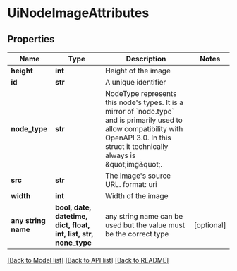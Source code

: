 # UiNodeImageAttributes


## Properties
Name | Type | Description | Notes
------------ | ------------- | ------------- | -------------
**height** | **int** | Height of the image | 
**id** | **str** | A unique identifier | 
**node_type** | **str** | NodeType represents this node&#39;s types. It is a mirror of &#x60;node.type&#x60; and is primarily used to allow compatibility with OpenAPI 3.0.  In this struct it technically always is \&quot;img\&quot;. | 
**src** | **str** | The image&#39;s source URL.  format: uri | 
**width** | **int** | Width of the image | 
**any string name** | **bool, date, datetime, dict, float, int, list, str, none_type** | any string name can be used but the value must be the correct type | [optional]

[[Back to Model list]](../README.md#documentation-for-models) [[Back to API list]](../README.md#documentation-for-api-endpoints) [[Back to README]](../README.md)


